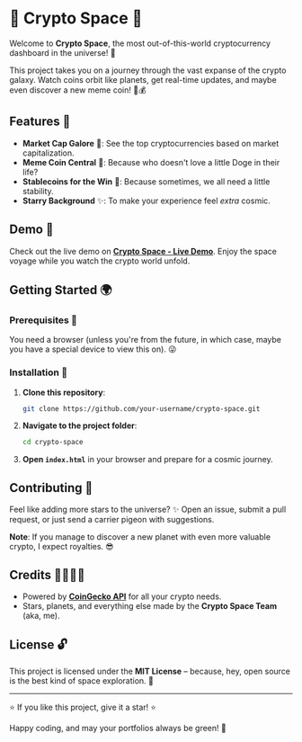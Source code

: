 # 🚀 Crypto Space 🌌

Welcome to **Crypto Space**, the most out-of-this-world cryptocurrency dashboard in the universe! 🌠

This project takes you on a journey through the vast expanse of the crypto galaxy. Watch coins orbit like planets, get real-time updates, and maybe even discover a new meme coin! 🤖💰

## Features 🌟

- **Market Cap Galore** 🚀: See the top cryptocurrencies based on market capitalization.
- **Meme Coin Central** 🎉: Because who doesn't love a little Doge in their life?
- **Stablecoins for the Win** 💸: Because sometimes, we all need a little stability.
- **Starry Background** ✨: To make your experience feel *extra* cosmic.

## Demo 🎥

Check out the live demo on **[Crypto Space - Live Demo](https://paraobot.github.io/cryptospace/)**. Enjoy the space voyage while you watch the crypto world unfold.

## Getting Started 🌍

### Prerequisites 📡

You need a browser (unless you're from the future, in which case, maybe you have a special device to view this on). 😜

### Installation 🌌

1. **Clone this repository**:
    ```bash
    git clone https://github.com/your-username/crypto-space.git
    ```
2. **Navigate to the project folder**:
    ```bash
    cd crypto-space
    ```
3. **Open `index.html`** in your browser and prepare for a cosmic journey.

## Contributing 💫

Feel like adding more stars to the universe? ✨ Open an issue, submit a pull request, or just send a carrier pigeon with suggestions.

**Note**: If you manage to discover a new planet with even more valuable crypto, I expect royalties. 😎

## Credits 👩‍🚀👨‍🚀

- Powered by **[CoinGecko API](https://www.coingecko.com/en/api)** for all your crypto needs.
- Stars, planets, and everything else made by the **Crypto Space Team** (aka, me).

## License 🔓

This project is licensed under the **MIT License** – because, hey, open source is the best kind of space exploration. 🚀

---

⭐️ If you like this project, give it a star! ⭐️

Happy coding, and may your portfolios always be green! 💚
